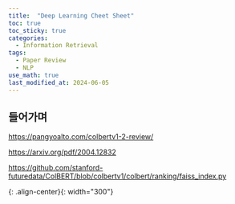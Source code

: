 ```yaml
---
title:  "Deep Learning Cheet Sheet"
toc: true
toc_sticky: true
categories:
  - Information Retrieval
tags:
  - Paper Review
  - NLP
use_math: true
last_modified_at: 2024-06-05
---
```


## 들어가며

https://pangyoalto.com/colbertv1-2-review/

https://arxiv.org/pdf/2004.12832

https://github.com/stanford-futuredata/ColBERT/blob/colbertv1/colbert/ranking/faiss_index.py





{: .align-center}{: width="300"}
